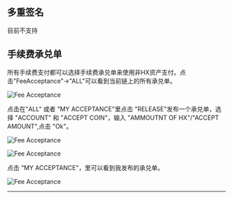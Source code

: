 ## 多重签名

目前不支持

## 手续费承兑单

所有手续费支付都可以选择手续费承兑单来使用非HX资产支付。点击"FeeAcceptance"->"ALL"可以看到当前链上的所有承兑单。

![Fee Acceptance](/img/wallets/hxindicator/fee-acceptance.png)

点击在"ALL" 或者 "MY ACCEPTANCE"里点击 "RELEASE"发布一个承兑单，选择 "ACCOUNT" 和 "ACCEPT COIN"，输入 "AMMOUTNT OF HX"/"ACCEPT AMOUNT",点击 "Ok"。

![Fee Acceptance](/img/wallets/hxindicator/fee-acceptance-release.png)

![Fee Acceptance](/img/wallets/hxindicator/fee-acceptance-release1.png)

点击 "MY ACCEPTANCE"，里可以看到我发布的承兑单。

![Fee Acceptance](/img/wallets/hxindicator/fee-acceptance-my.png)

---
